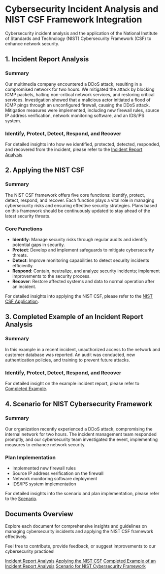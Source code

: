# Cybersecurity Incident Analysis and NIST CSF Framework Integration

Cybersecurity incident analysis and the application of the National Institute of Standards and Technology (NIST) Cybersecurity Framework (CSF) to enhance network security.

## 1. Incident Report Analysis

### Summary
Our multimedia company encountered a DDoS attack, resulting in a compromised network for two hours. We mitigated the attack by blocking ICMP packets, halting non-critical network services, and restoring critical services. Investigation showed that a malicious actor initiated a flood of ICMP pings through an unconfigured firewall, causing the DDoS attack. Mitigation measures were implemented, including new firewall rules, source IP address verification, network monitoring software, and an IDS/IPS system.

### Identify, Protect, Detect, Respond, and Recover
For detailed insights into how we identified, protected, detected, responded, and recovered from the incident, please refer to the [Incident Report Analysis](incident-report-analysis).

## 2. Applying the NIST CSF

### Summary
The NIST CSF framework offers five core functions: identify, protect, detect, respond, and recover. Each function plays a vital role in managing cybersecurity risks and ensuring effective security strategies. Plans based on this framework should be continuously updated to stay ahead of the latest security threats.

### Core Functions
- **Identify**: Manage security risks through regular audits and identify potential gaps in security.
- **Protect**: Develop and implement safeguards to mitigate cybersecurity threats.
- **Detect**: Improve monitoring capabilities to detect security incidents efficiently.
- **Respond**: Contain, neutralize, and analyze security incidents; implement improvements to the security process.
- **Recover**: Restore affected systems and data to normal operation after an incident.

For detailed insights into applying the NIST CSF, please refer to the [NIST CSF Application](applying-the-nist-csf).

## 3. Completed Example of an Incident Report Analysis

### Summary
In this example in a recent incident, unauthorized access to the network and customer database was reported. An audit was conducted, new authentication policies, and training to prevent future attacks.

### Identify, Protect, Detect, Respond, and Recover
For detailed insight on the example incident report, please refer to [Completed Example](completed-example-of-an-incident-report-analysis).

## 4. Scenario for NIST Cybersecurity Framework

### Summary
Our organization recently experienced a DDoS attack, compromising the internal network for two hours. The incident management team responded promptly, and our cybersecurity team investigated the event, implementing measures to enhance network security.

### Plan Implementation
- Implemented new firewall rules
- Source IP address verification on the firewall
- Network monitoring software deployment
- IDS/IPS system implementation

For detailed insights into the scenario and plan implementation, please refer to the [Scenario](scenario-for-nist-cybersecurity-framework).

## Documents Overview
Explore each document for comprehensive insights and guidelines on managing cybersecurity incidents and applying the NIST CSF framework effectively.

Feel free to contribute, provide feedback, or suggest improvements to our cybersecurity practices! 

[Incident Report Analysis](incident-report-analysis)
[Applying the NIST CSF](applying-the-nist-csf)
[Completed Example of an Incident Report Analysis](completed-example-of-an-incident-report-analysis)
[Scenario for NIST Cybersecurity Framework](scenario-for-nist-cybersecurity-framework)
